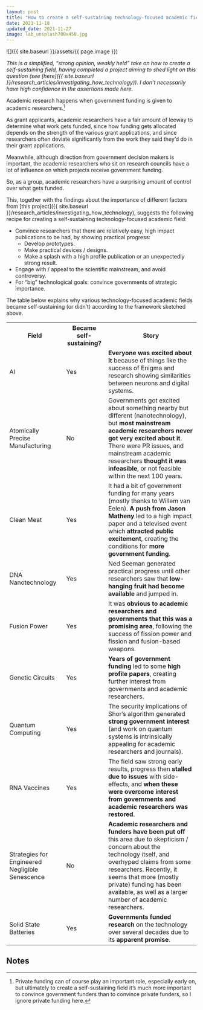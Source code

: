 ```yaml
---
layout: post
title: "How to create a self-sustaining technology-focused academic field: wild speculation"
date: 2021-11-18
updated_date: 2021-11-27
image: lab_unsplash700x450.jpg
---
```


![]({{ site.baseurl }}/assets/{{ page.image }})

_This is a simplified, “strong opinion, weakly held” take on how to create a self-sustaining field, having completed a project aiming to shed light on this question (see [here]({{ site.baseurl }}/research_articles/investigating_how_technology)). I don’t necessarily have high confidence in the assertions made here._

Academic research happens when government funding is given to academic researchers.[^1]

As grant applicants, academic researchers have a fair amount of leeway to determine what work gets funded, since how funding gets allocated depends on the strength of the various grant applications, and since researchers often deviate significantly from the work they said they’d do in their grant applications.

Meanwhile, although direction from government decision makers is important, the academic researchers who sit on research councils have a lot of influence on which projects receive government funding.

So, as a group, academic researchers have a surprising amount of control over what gets funded.

This, together with the findings about the importance of different factors from [this project]({{ site.baseurl }}/research_articles/investigating_how_technology), suggests the following recipe for creating a self-sustaining technology-focused academic field:

* Convince researchers that there are relatively easy, high impact publications to be had, by showing practical progress:
  * Develop prototypes.
  * Make practical devices / designs.
  * Make a splash with a high profile publication or an unexpectedly strong result.
* Engage with / appeal to the scientific mainstream, and avoid controversy.
* For “big” technological goals: convince governments of strategic importance.

The table below explains why various technology-focused academic fields became self-sustaining (or didn’t) according to the framework sketched above.


<table>
  <tr>
   <th>Field
   </th>
   <th>Became self-sustaining?
   </th>
   <th>Story
   </th>
  </tr>
  <tr>
   <td>AI
   </td>
   <td>Yes
   </td>
   <td><strong>Everyone was excited about it</strong> because of things like the success of Enigma and research showing similarities between neurons and digital systems.
   </td>
  </tr>
  <tr>
   <td>Atomically Precise Manufacturing
   </td>
   <td>No
   </td>
   <td>Governments got excited about something nearby but different (nanotechnology), but <strong>most mainstream academic researchers never got very excited about it</strong>. There were PR issues, and mainstream academic researchers <strong>thought it was infeasible</strong>, or not feasible within the next 100 years.
   </td>
  </tr>
  <tr>
   <td>Clean Meat
   </td>
   <td>Yes
   </td>
   <td>It had a bit of government funding for many years (mostly thanks to Willem van Eelen).<strong> A push from Jason Matheny </strong>led to a high impact paper and a televised event which <strong>attracted public excitement</strong>, creating the conditions for <strong>more government funding</strong>.
   </td>
  </tr>
  <tr>
   <td>DNA Nanotechnology
   </td>
   <td>Yes
   </td>
   <td>Ned Seeman generated practical progress until other researchers saw that <strong>low-hanging fruit had become available </strong>and jumped in.
   </td>
  </tr>
  <tr>
   <td>Fusion Power
   </td>
   <td>Yes
   </td>
   <td>It was <strong>obvious to academic researchers and governments that this was a promising area</strong>, following the success of fission power and fission and fusion-based weapons.
   </td>
  </tr>
  <tr>
   <td>Genetic Circuits
   </td>
   <td>Yes
   </td>
   <td><strong>Years of government funding</strong> led to some <strong>high profile papers</strong>, creating further interest from governments and academic researchers.
   </td>
  </tr>
  <tr>
   <td>Quantum Computing
   </td>
   <td>Yes
   </td>
   <td>The security implications of Shor’s algorithm generated <strong>strong government interest</strong> (and work on quantum systems is intrinsically appealing for academic researchers and journals).
   </td>
  </tr>
  <tr>
   <td>RNA Vaccines
   </td>
   <td>Yes
   </td>
   <td>The field saw strong early results, progress then <strong>stalled due to</strong> <strong>issues </strong>with side-effects, and <strong>when these were overcome</strong> <strong>interest from governments and academic researchers was restored</strong>.
   </td>
  </tr>
  <tr>
   <td>Strategies for Engineered Negligible Senescence
   </td>
   <td>No
   </td>
   <td><strong>Academic researchers and funders have been put off</strong> this area due to skepticism / concern about the technology itself, and overhyped claims from some researchers. Recently, it seems that more (mostly private) funding has been available, as well as a larger number of academic researchers.
   </td>
  </tr>
  <tr>
   <td>Solid State Batteries
   </td>
   <td>Yes
   </td>
   <td><strong>Governments funded research</strong> on the technology over several decades due to its <strong>apparent promise</strong>.
   </td>
  </tr>
</table>



<!-- Footnotes themselves at the bottom. -->
## Notes

[^1]:
     Private funding can of course play an important role, especially early on, but ultimately to create a self-sustaining field it’s much more important to convince government funders than to convince private funders, so I ignore private funding here.
